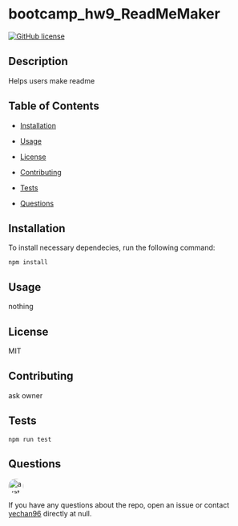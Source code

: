 # bootcamp_hw9_ReadMeMaker
[![GitHub license](https://img.shields.io/badge/license-MIT-blue.svg)](https://github.com/yechan96/bootcamp_hw9_ReadMeMaker)
## Description

Helps users make readme

## Table of Contents

* [Installation](#installation)

* [Usage](#usage)

* [License](#license)

* [Contributing](#contributing)

* [Tests](#tests)

* [Questions](#questions)

## Installation

To install necessary dependecies, run the following command:

```
npm install
```

## Usage

nothing

## License

MIT

## Contributing

ask owner

## Tests

```
npm run test
```

## Questions

<img src="https://avatars2.githubusercontent.com/u/26846530?v=4" alt="avatar" style="border-radius: 16px" width="30">

If you have any questions about the repo, open an issue or contact [yechan96](https://api.github.com/users/yechan96) directly at null.

